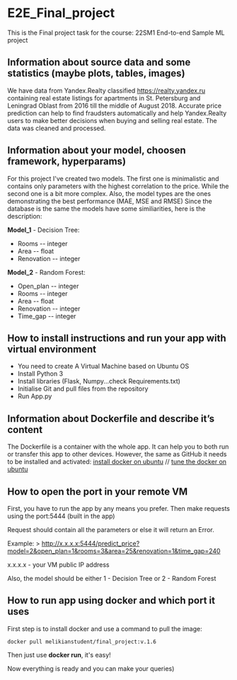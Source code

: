 # E2E_Final_project
This is the Final project task for the course: 22SM1 End-to-end Sample ML project
## Information about source data and some statistics (maybe plots, tables, images)
We have data from Yandex.Realty classified https://realty.yandex.ru containing real estate listings for apartments in St. Petersburg and Leningrad Oblast from 2016 till the middle of August 2018. Accurate price prediction can help to find fraudsters automatically and help Yandex.Realty users to make better decisions when buying and selling real estate. The data was cleaned and processed.
## Information about your model, choosen framework, hyperparams) 
For this project I've created two models. The first one is minimalistic and contains only parameters with the highest correlation to the price. While the second one is a bit more complex. Also, the model types are the ones demonstrating the best performance (MAE, MSE and RMSE)
Since the database is the same the models have some similiarities, here is the description:

**Model_1** - Decision Tree:
 - Rooms -- integer
 - Area -- float
 - Renovation -- integer
 
**Model_2** - Random Forest:
 - Open_plan -- integer
 - Rooms -- integer
 - Area -- float
 - Renovation -- integer
 - Time_gap -- integer
## How to install instructions and run your app with virtual environment
- You need to create A Virtual Machine based on Ubuntu OS
- Install Python 3
- Install libraries (Flask, Numpy...check Requirements.txt)
- Initialise Git and pull files from the repository
- Run App.py
## Information about Dockerfile and describe it’s content
The Dockerfile is a container with the whole app. It can help you to both run or transfer this app to other devices.
However, the same as GitHub it needs to be installed and activated:
[install docker on ubuntu](https://docs.docker.com/engine/install/ubuntu/) //
[tune the docker on ubuntu](https://docs.docker.com/engine/install/linux-postinstall/)
## How to open the port in your remote VM
First, you have to run the app by any means you prefer. Then make requests using the port:5444 (built in the app)

Request should contain all the parameters or else it will return an Error.

Example: > http://x.x.x.x:5444/predict_price?model=2&open_plan=1&rooms=3&area=25&renovation=1&time_gap=240

x.x.x.x - your VM public IP address

Also, the model should be either 1 - Decision Tree or 2 - Random Forest
## How to run app using docker and which port it uses
  First step is to install docker and use a command to pull the image:
  

    docker pull melikianstudent/final_project:v.1.6

Then just use **docker run**, it's easy!
    
Now everything is ready and you can make your queries)
